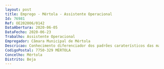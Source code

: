 ```yaml
--- 
layout: post
title: Emprego - Mértola - Assistente Operacional
Id: 76981
Ref: OE202006/0142
DataAbertura: 2020-06-05
DataFecho: 2020-06-23
Trabalho: Assistente Operacional
Empregador: Câmara Municipal de Mértola
Descricao: Conhecimento diferenciador dos padrões caraterísticos das mantas de Mértola e execução de todas as tarefas relacionadas com o processo de produção das referidas mantas, nomeadamente, lavagem, cardação, fiação, urdidura e tecelagem – atividade de mestre tecedeira tecelão, com funções de formação e acompanhamento de nova(o)s tecedeiras tecelões  responsabilidade pelos equipamentos sob sua guarda e pela sua correta utilização.
CodigoPostal: 7750-329 MÉRTOLA
Concelho: Mértola
Distrito: Beja
--- 
```

